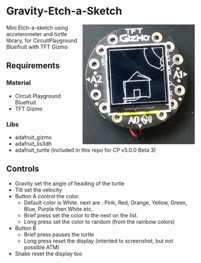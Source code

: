 # Gravity-Etch-a-Sketch
<img src="https://raw.githubusercontent.com/Marius-450/screenshots/master/Etch-a-sketch1.jpg" align="right">
Mini Etch-a-sketch using accelerometer and turtle library, for CircuitPlayground Bluefruit with TFT Gizmo

## Requirements 

### Material

* Circuit Playground Bluefruit 
* TFT Gizmo

### Libs 
* adafruit_gizmo
* adafruit_lis3dh
* adafruit_turtle (included in this repo for CP v5.0.0 Beta 3)

## Controls

* Gravity set the angle of heading of the turtle
* Tilt set the velocity
* Button A control the color.
  * Default color is White. next are : Pink, Red, Orange, Yellow, Green, Blue, Purple then White etc.
  * Brief press set the color to the next on the list.
  * Long press set the color to random (from the rainbow colors)
* Button B 
  * Brief press pauses the turtle 
  * Long press reset the display (intented to screenshot, but not possible ATM)
* Shake reset the display too






